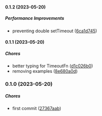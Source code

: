 #### 0.1.2 (2023-05-20)

##### Performance Improvements

*  preventing double setTimeout ([6ca1d745](https://github.com/Cadienvan/set-timeout-by-id/commit/6ca1d7459b9717f2f2283b3203b549dd9e4b3bd2))

#### 0.1.1 (2023-05-20)

##### Chores

*  better typing for TimeoutFn ([d1c026b0](https://github.com/Cadienvan/set-timeout-by-id/commit/d1c026b0588236f42256a01a1f78c5572afffb5a))
*  removing examples ([8e680a0d](https://github.com/Cadienvan/set-timeout-by-id/commit/8e680a0ddbdb9a5d0acec640315a810503c15e65))

### 0.1.0 (2023-05-20)

##### Chores

*  first commit ([27367aab](https://github.com/Cadienvan/set-timeout-by-id/commit/27367aab5323dc21f7764e6349e6f02a4c959de3))

